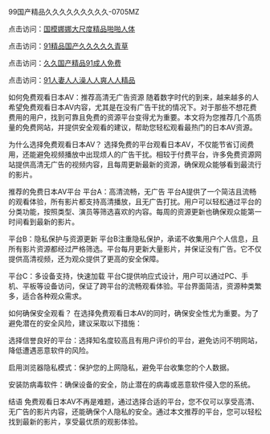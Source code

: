 
99国产精品久久久久久久久久久-0705MZ

点击访问：<a href="https://heiliaoga6s9v.pages.dev">国模娜娜大尺度精品啪啪人体</a>

点击访问：<a href="https://heiliaoow5kzm.pages.dev">91精品国产久久久久久青草</a>

点击访问：<a href="https://heiliao2dmwwy.pages.dev">久久国产精品91成人免费</a>

点击访问：<a href="https://heiliaoll4qsx.pages.dev">91人妻人人澡人人爽人人精品</a>



如何免费观看日本AV：推荐高清无广告资源
随着数字时代的到来，越来越多的人希望免费观看日本AV内容，尤其是在没有广告干扰的情况下。对于那些不想花费费用的用户，找到可靠且免费的资源平台变得尤为重要。本文将为您推荐几个高质量的免费网站，并提供安全观看的建议，帮助您轻松观看最热门的日本AV资源。

为什么选择免费观看日本AV？
选择免费的平台观看日本AV，不仅能节省订阅费用，还能避免视频播放中出现烦人的广告干扰。相较于付费平台，许多免费资源网站提供高清无广告的视频内容，且每周更新最新的资源，确保观众能够看到最流行的影片。

推荐的免费日本AV平台
平台A：高清流畅，无广告
平台A提供了一个简洁且流畅的观看体验，所有影片都支持高清播放，且无广告打扰。用户可以轻松通过平台的分类功能，按照类型、演员等筛选喜欢的内容。每周的资源更新也确保观众能第一时间看到最新的影片。

平台B：隐私保护与资源更新
平台B注重隐私保护，承诺不收集用户个人信息，且所有影片资源都经过严格筛选。平台每月更新大量影片，并保证没有广告。它不仅提供高清视频，还为观众提供了更高的安全保障。

平台C：多设备支持，快速加载
平台C提供响应式设计，用户可以通过PC、手机、平板等设备访问，保证了跨平台的流畅观看体验。平台界面简洁，资源种类繁多，适合各种观众需求。

如何确保安全观看？
在选择免费观看日本AV的同时，确保安全性尤为重要。为了避免潜在的安全风险，建议采取以下措施：

选择信誉良好的平台：选择知名度较高且有用户评价的平台，避免访问不明网站，降低遭遇恶意软件的风险。

启用浏览器隐私模式：保护您的上网隐私，避免平台收集您的个人数据。

安装防病毒软件：确保设备的安全，防止潜在的病毒或恶意软件侵入您的系统。

结语
免费观看日本AV不再是难题，通过选择合适的平台，您不仅可以享受高清、无广告的影片内容，还能确保个人隐私的安全。通过本文推荐的平台，您可以轻松找到最新的影片，享受最优质的观影体验。





<span style="display:none;">[Canonical link]( https://github.com/cat20250709/454609 ）</span>

